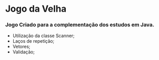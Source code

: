 # Jogo da Velha
### Jogo Criado para a complementação dos estudos em Java.

- Utilização da classe Scanner;
- Laços de repetição;
- Vetores;
- Validação;
